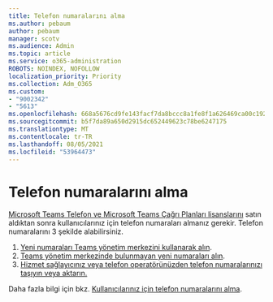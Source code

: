 ```yaml
---
title: Telefon numaralarını alma
ms.author: pebaum
author: pebaum
manager: scotv
ms.audience: Admin
ms.topic: article
ms.service: o365-administration
ROBOTS: NOINDEX, NOFOLLOW
localization_priority: Priority
ms.collection: Adm_O365
ms.custom:
- "9002342"
- "5613"
ms.openlocfilehash: 668a5676cd9fe143facf7da8bccc8a1fe8f1a626469ca00c192853afada440ab
ms.sourcegitcommit: b5f7da89a650d2915dc652449623c78be6247175
ms.translationtype: MT
ms.contentlocale: tr-TR
ms.lasthandoff: 08/05/2021
ms.locfileid: "53964473"
---
```

# <a name="get-phone-numbers"></a>Telefon numaralarını alma

[Microsoft Teams Telefon ve Microsoft Teams Çağrı Planları lisanslarını](https://docs.microsoft.com/MicrosoftTeams/setting-up-your-phone-system#step-2-buy-and-assign-phone-system-and-calling-plan-licenses) satın aldıktan sonra kullanıcılarınız için telefon numaraları almanız gerekir. Telefon numaralarını 3 şekilde alabilirsiniz. 

1. [Yeni numaraları Teams yönetim merkezini kullanarak alın](https://docs.microsoft.com/MicrosoftTeams/setting-up-your-phone-system#get-new-user-phone-numbers-using-the-teams-admin-center).
2. [Teams yönetim merkezinde bulunmayan yeni numaraları alın](https://docs.microsoft.com/MicrosoftTeams/setting-up-your-phone-system#get-new-numbers-that-arent-available-in-the-teams-admin-center).
3. [Hizmet sağlayıcınız veya telefon operatörünüzden telefon numaralarınızı taşıyın veya aktarın.](https://docs.microsoft.com/MicrosoftTeams/setting-up-your-phone-system#port-or-transfer-phone-numbers-from-your-service-provider-or-phone-carrier)

Daha fazla bilgi için bkz. [Kullanıcılarınız için telefon numaralarını alma](https://docs.microsoft.com/MicrosoftTeams/setting-up-your-phone-system#port-or-transfer-phone-numbers-from-your-service-provider-or-phone-carrier).
